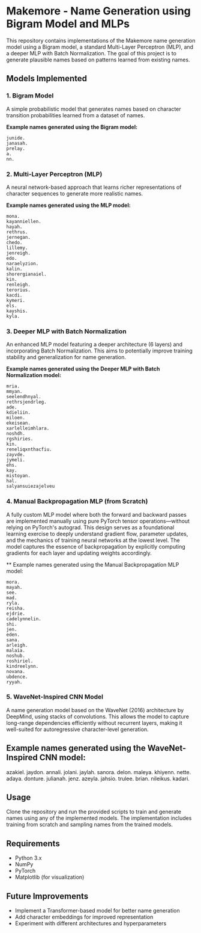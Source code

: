 # Makemore - Name Generation using Bigram Model and MLPs

This repository contains implementations of the Makemore name generation model using a Bigram model, a standard Multi-Layer Perceptron (MLP), and a deeper MLP with Batch Normalization. The goal of this project is to generate plausible names based on patterns learned from existing names.

## Models Implemented

### 1. Bigram Model
A simple probabilistic model that generates names based on character transition probabilities learned from a dataset of names.

**Example names generated using the Bigram model:**
````
junide.
janasah.
prelay.
a.
nn.
````

### 2. Multi-Layer Perceptron (MLP)
A neural network-based approach that learns richer representations of character sequences to generate more realistic names.

**Example names generated using the MLP model:**

````
mona.
kayanniellen.
hayah.
rethrus.
jernegan.
chedo.
lillemy.
jenreigh.
edo.
naraelyzion.
kalin.
shorergianaiel.
kin.
renleigh.
terorius.
kacdi.
kymeri.
els.
kayshis.
kyla.
````

### 3. Deeper MLP with Batch Normalization
An enhanced MLP model featuring a deeper architecture (6 layers) and incorporating Batch Normalization. This aims to potentially improve training stability and generalization for name generation.

**Example names generated using the Deeper MLP with Batch Normalization model:**

````
mria.
mmyan.
seelendhnyal.
rethrsjendrleg.
ade.
kdieliin.
miloen.
ekeisean.
xarlelleimhlara.
noshdh.
rgshiries.
kin.
reneliqxnthacfiu.
zayvde.
jymeli.
ehs.
kay.
mistoyan.
hal.
salyansuiezajelveu
````

### 4. Manual Backpropagation MLP (from Scratch)
A fully custom MLP model where both the forward and backward passes are implemented manually using pure PyTorch tensor operations—without relying on PyTorch's autograd. This design serves as a foundational learning exercise to deeply understand gradient flow, parameter updates, and the mechanics of training neural networks at the lowest level. The model captures the essence of backpropagation by explicitly computing gradients for each layer and updating weights accordingly.

** Example names generated using the Manual Backpropagation MLP model:
````
mora.
mayah.
see.
mad.
ryla.
reisha.
ejdrie.
cadelynnelin.
shi.
jen.
eden.
sana.
arleigh.
malaia.
noshub.
roshiriel.
kindreelynn.
novana.
ubdence.
ryyah.
````

### 5. WaveNet-Inspired CNN Model
A name generation model based on the WaveNet (2016) architecture by DeepMind, using stacks of convolutions. This allows the model to capture long-range dependencies efficiently without recurrent layers, making it well-suited for autoregressive character-level generation.

## Example names generated using the WaveNet-Inspired CNN model:
azakiel.
jaydon.
annali.
jolani.
jaylah.
sanora.
delon.
maleya.
khiyenn.
nette.
adaya.
donture.
julianah.
jenz.
azeyla.
jahsio.
trulee.
brian.
nileikus.
kadari.

## Usage
Clone the repository and run the provided scripts to train and generate names using any of the implemented models. The implementation includes training from scratch and sampling names from the trained models.

## Requirements
- Python 3.x
- NumPy
- PyTorch
- Matplotlib (for visualization)

## Future Improvements
- Implement a Transformer-based model for better name generation
- Add character embeddings for improved representation
- Experiment with different architectures and hyperparameters

